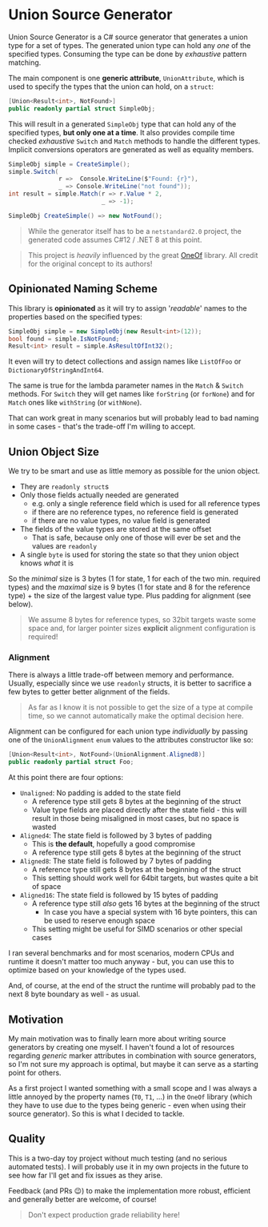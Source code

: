 # Union Source Generator

Union Source Generator is a C# source generator that generates a union type for a set of types. The generated union type can hold any _one_ of the specified types.
Consuming the type can be done by _exhaustive_ pattern matching.

The main component is one **generic attribute**, `UnionAttribute`, which is used to specify the types that the union can hold, on a `struct`:

```csharp
[Union<Result<int>, NotFound>]
public readonly partial struct SimpleObj;
```

This will result in a generated `SimpleObj` type that can hold any of the specified types, **but only one at a time**.
It also provides compile time checked _exhaustive_ `Switch` and `Match` methods to handle the different types.
Implicit conversions operators are generated as well as equality members.

```csharp
SimpleObj simple = CreateSimple();
simple.Switch(
              r =>  Console.WriteLine($"Found: {r}"),
              _ => Console.WriteLine("not found"));
int result = simple.Match(r => r.Value * 2,
                          _ => -1);

SimpleObj CreateSimple() => new NotFound();
```

> While the generator itself has to be a `netstandard2.0` project, the generated code assumes C#12 / .NET 8 at this point.

> This project is _heavily_ influenced by the great [OneOf](https://github.com/mcintyre321/OneOf) library. All credit for the original concept to its authors!

## Opinionated Naming Scheme 

This library is **opinionated** as it will try to assign '_readable_' names to the properties based on the specified types:

```csharp
SimpleObj simple = new SimpleObj(new Result<int>(12));
bool found = simple.IsNotFound;
Result<int> result = simple.AsResultOfInt32();
```

It even will try to detect collections and assign names like `ListOfFoo` or `DictionaryOfStringAndInt64`.

The same is true for the lambda parameter names in the `Match` & `Switch` methods.
For `Switch` they will get names like `forString` (or `forNone`) and for `Match` ones like `withString` (or `withNone`).

That can work great in many scenarios but will probably lead to bad naming in some cases - that's the trade-off I'm willing to accept.

## Union Object Size

We try to be smart and use as little memory as possible for the union object.

- They are `readonly struct`s
- Only those fields actually needed are generated
  - e.g. only a single reference field which is used for all reference types
  - if there are no reference types, no reference field is generated
  - if there are no value types, no value field is generated
- The fields of the value types are stored at the same offset
  - That is safe, because only one of those will ever be set and the values are `readonly`
- A single `byte` is used for storing the state so that they union object knows _what_ it is

So the _minimal_ size is 3 bytes (1 for state, 1 for each of the two min. required types) and the _maximal_ size is 9 bytes (1 for state and 8 for the reference type) + the size of the largest value type.
Plus padding for alignment (see below).

> We assume 8 bytes for reference types, so 32bit targets waste some space and, for larger pointer sizes **explicit** alignment configuration is required!

### Alignment

There is always a little trade-off between memory and performance.
Usually, especially since we use `readonly` structs, it is better to sacrifice a few bytes to getter better alignment of the fields.

> As far as I know it is not possible to get the size of a type at compile time, so we cannot automatically make the optimal decision here.

Alignment can be configured for each union type _individually_ by passing one of the `UnionAlignment` `enum` values to the attributes constructor like so:

```csharp
[Union<Result<int>, NotFound>(UnionAlignment.Aligned8)]
public readonly partial struct Foo;
```

At this point there are four options:

- `Unaligned`: No padding is added to the state field
  - A reference type still gets 8 bytes at the beginning of the struct
  - Value type fields are placed directly after the state field - this will result in those being misaligned in most cases, but no space is wasted
- `Aligned4`: The state field is followed by 3 bytes of padding
  - This is **the default**, hopefully a good compromise
  - A reference type still gets 8 bytes at the beginning of the struct
- `Aligned8`: The state field is followed by 7 bytes of padding
  - A reference type still gets 8 bytes at the beginning of the struct
  - This setting should work well for 64bit targets, but wastes quite a bit of space
- `Aligned16`: The state field is followed by 15 bytes of padding
  - A reference type still _also_ gets 16 bytes at the beginning of the struct
    - In case you have a special system with 16 byte pointers, this can be used to reserve enough space 
  - This setting might be useful for SIMD scenarios or other special cases

I ran several benchmarks and for most scenarios, modern CPUs and runtime it doesn't matter too much anyway - but, you can use this to optimize based on your knowledge of the types used.

And, of course, at the end of the struct the runtime will probably pad to the next 8 byte boundary as well - as usual.

## Motivation

My main motivation was to finally learn more about writing source generators by creating one myself.
I haven't found a lot of resources regarding _generic_ marker attributes in combination with source generators, so I'm not sure my approach is optimal, but maybe it can serve as a starting point for others.

As a first project I wanted something with a small scope and I was always a little annoyed by the property names (`T0`, `T1`, ...) in the `OneOf` library (which they have to use due to the types being generic - even when using their source generator).
So this is what I decided to tackle.

## Quality

This is a two-day toy project without much testing (and no serious automated tests).
I will probably use it in my own projects in the future to see how far I'll get and fix issues as they arise.

Feedback (and PRs 😉) to make the implementation more robust, efficient and generally better are welcome, of course!

> Don't expect production grade reliability here!